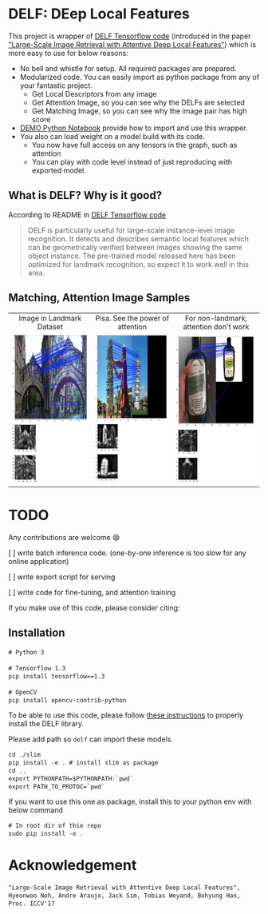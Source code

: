 # DELF: DEep Local Features

This project is wrapper of [DELF Tensorflow code](https://github.com/tensorflow/models/tree/master/research/delf) (introduced
in the paper ["Large-Scale Image Retrieval with Attentive Deep Local
Features"](https://arxiv.org/abs/1612.06321)) which is more easy to use for below reasons:

* No bell and whistle for setup. All required packages are prepared.
* Modularized code. You can easily import as python package from any of your fantastic project. 
    * Get Local Descriptors from any image
    * Get Attention Image, so you can see why the DELFs are selected
    * Get Matching Image, so you can see why the image pair has high score
* [DEMO Python Notebook](https://oss.navercorp.com/case/delf/blob/notebook/Feature%20Matching.ipynb) provide how to import and use this wrapper.
* You also can load weight on a model build with its code. 
    * You now have full access on any tensors in the graph, such as attention
    * You can play with code level instead of just reproducing with exported model. 

## What is DELF? Why is it good?

According to README in [DELF Tensorflow code](https://github.com/tensorflow/models/tree/master/research/delf)
> DELF is particularly useful for large-scale instance-level image recognition. It
detects and describes semantic local features which can be geometrically
verified between images showing the same object instance. The pre-trained model
released here has been optimized for landmark recognition, so expect it to work
well in this area.


## Matching, Attention Image Samples
<table align='center'>
<tr align='center'>
<td> Image in Landmark Dataset </td>
<td> Pisa. See the power of attention </td>
<td> For non-landmark, attention don't work </td>
</tr>
<tr>
<td><img src = 'screenshots/delf_building.png' height = '300px'>
<td><img src = 'screenshots/delf_pisa.png' height = '300px'>
<td><img src = 'screenshots/delf_product.png' height = '300px'>
</tr>
</table>

# TODO

Any contributions are welcome :smile:

[ ] write batch inference code. (one-by-one inference is too slow for any online application)

[ ] write export script for serving

[ ] write code for fine-tuning, and attention training

 
If you make use of this code, please consider citing:

## Installation

```
# Python 3

# Tensorflow 1.3
pip install tensorflow==1.3

# OpenCV
pip install opencv-contrib-python

```

To be able to use this code, please follow [these
instructions](INSTALL_INSTRUCTIONS.md) to properly install the DELF library.

Please add path so `delf` can import these models. 

```
cd ./slim
pip install -e . # install slim as package
cd ..
export PYTHONPATH=$PYTHONPATH:`pwd`
export PATH_TO_PROTOC=`pwd`
```

If you want to use this one as package, install this to your python env with below command

```
# In root dir of thie repo
sudo pip install -e .
```

# Acknowledgement
```
"Large-Scale Image Retrieval with Attentive Deep Local Features",
Hyeonwoo Noh, Andre Araujo, Jack Sim, Tobias Weyand, Bohyung Han,
Proc. ICCV'17
```